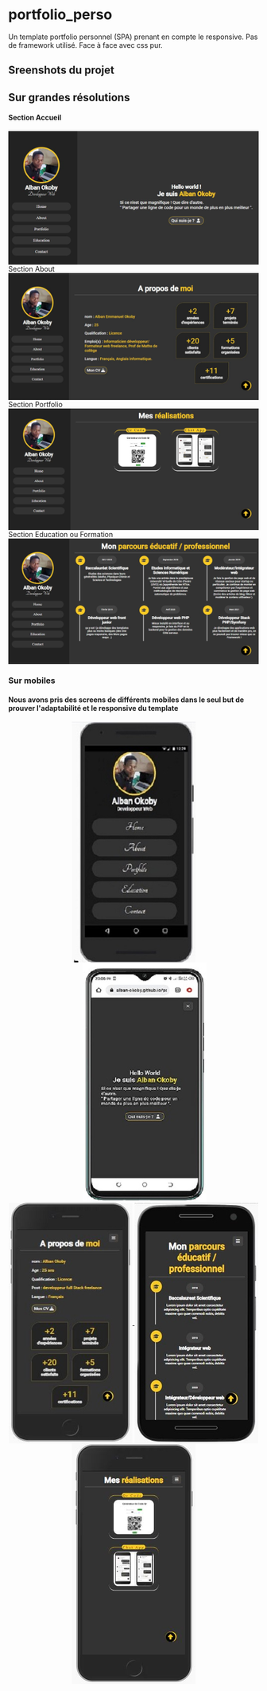 # portfolio_perso
 
 Un template portfolio personnel (SPA) prenant en compte le responsive. 
 Pas de framework utilisé. Face à face avec css pur.
 
 ## Sreenshots du projet
 
 ## Sur grandes résolutions
#### Section Accueil 
   <img align="center" src="https://github.com/alban-okoby/images_projects/blob/main/template_portfolio/home.JPG" />
Section About 
   <img align="center" src="https://github.com/alban-okoby/images_projects/blob/main/template_portfolio/about.JPG" />
Section Portfolio
   <img align="center" src="https://github.com/alban-okoby/images_projects/blob/main/template_portfolio/portfolio.JPG" />
 Section Education ou Formation
   <img align="center" src="https://github.com/alban-okoby/images_projects/blob/main/template_portfolio/education.JPG" />
   
### Sur mobiles
#### Nous avons pris des screens de différents mobiles dans le seul but de prouver l'adaptabilité et le responsive du template
<p align="center">
    <a href="#">
        <img align="center" src="https://github.com/alban-okoby/images_projects/raw/main/template_portfolio/sm_header.jpg" />
    </a> 
    <a href="#">
        <img align="center" style="margin-left:45px" src="https://github.com/alban-okoby/images_projects/raw/main/template_portfolio/sm_home.jpg" />
    </a>
    <a href="#">
       <img align="center" src="https://github.com/alban-okoby/images_projects/blob/main/template_portfolio/sm_about.JPG" />
        <img align="center" src="https://github.com/alban-okoby/images_projects/blob/main/template_portfolio/sm_education.JPG" />
    </a>
    <img align="center" src="https://github.com/alban-okoby/images_projects/blob/main/template_portfolio/sm_portfolio.JPG" />
 
 </p>


    

